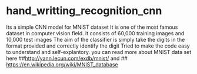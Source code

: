 # hand_writting_recognition_cnn
Its a simple CNN model for MNIST dataset
It is one of the most famous dataset in computer vision field.
it consists of 60,000 training images and 10,000 test images
The aim of the classifier is simply take the digits in the format provided and correctly identify the digit
Tried to make the code easy to understand and self-explantory.
you can read more about MNIST data set here ##http://yann.lecun.com/exdb/mnist/ and ## https://en.wikipedia.org/wiki/MNIST_database
